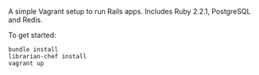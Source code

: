 A simple Vagrant setup to run Rails apps. Includes Ruby 2.2.1, PostgreSQL and Redis.

To get started:

    bundle install
    librarian-chef install
    vagrant up
